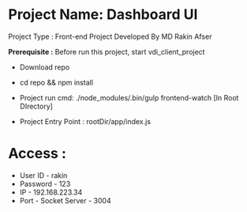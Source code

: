 # Project Name: Dashboard UI
Project Type : Front-end
Project Developed By MD Rakin Afser

**Prerequisite :** Before run this project, start vdi_client_project

- Download repo
- cd repo && npm install
- Project run cmd: ./node_modules/.bin/gulp frontend-watch [In Root DIrectory]

- Project Entry Point : rootDir/app/index.js


# Access :

- User ID - rakin
- Password - 123
- IP - 192.168.223.34
- Port  - Socket Server - 3004